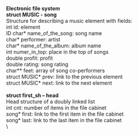 **Electronic file system**\
**struct MUSIC - song**\
Structure for describing a music element with fields:\
int id: element\
ID char* name_of_the_song: song name\
char* performer: artist\
char* name_of_the_album: album name\
int numer_in_top: place in the top of songs\
double profit: profit\
double rating: song rating\
char** feet: array of song co-performers\
struct MUSIC* prev: link to the previous element\
struct MUSIC* next: link to the next element\
\
**struct first_sh – head**\
Head structure of a doubly linked list\
int cnt: number of items in the file cabinet\
song* first: link to the first item in the file cabinet\
song* last: link to the last item in the file cabinet\
\
